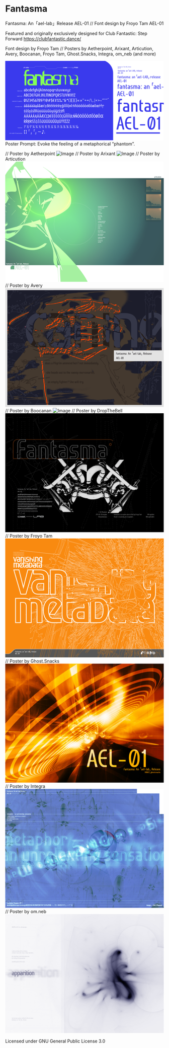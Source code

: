 # Fantasma
Fantasma: An「ael-lab」Release AEL-01 // Font design by Froyo Tam
AEL-01

Featured and originally exclusively designed for Club Fantastic: Step Forward https://clubfantastic.dance/

Font design by Froyo Tam // Posters by Aetherpoint, Arixant, Articution, Avery, Boocanan, Froyo Tam, Ghost.Snacks, Integra, om_neb (and more)

![Image](https://raw.githubusercontent.com/froyotam/fantasma/main/documentation/fantasmaspecimen_indexedcolor.png)
Poster Prompt: Evoke the feeling of a metaphorical “phantom”.

// Poster by Aetherpoint
![Image](https://raw.githubusercontent.com/froyotam/Fantasma/main/documentation/Aetherpoint_fantasm_2.jpeg)
// Poster by Arixant
![Image](https://raw.githubusercontent.com/froyotam/fantasma/main/documentation/arixant-fantasma-sunbleached-new.png)
// Poster by Articution 
![Image](https://raw.githubusercontent.com/froyotam/fantasma/main/documentation/fantasma-poster-arti.png)
// Poster by Avery
![Image](https://raw.githubusercontent.com/froyotam/Fantasma/main/documentation/avery_canine_2.png)
// Poster by Boocanan
![Image](https://raw.githubusercontent.com/froyotam/fantasma/main/documentation/BoocananFantasmaPosterCMYK300dpi.png)
// Poster by DropTheBell
![Image](https://raw.githubusercontent.com/froyotam/Fantasma/main/documentation/DropTheBell_FANTASMA_300dpi_RGB_INDEXED_7680x5760.png)
// Poster by Froyo Tam
![Image](https://raw.githubusercontent.com/froyotam/fantasma/main/documentation/vanishingmetadata_indexed.png)
// Poster by Ghost.Snacks
![Image](https://raw.githubusercontent.com/froyotam/fantasma/main/documentation/110821_ghostsnacks.jpeg)
// Poster by Integra
![Image](https://raw.githubusercontent.com/froyotam/fantasma/main/documentation/ArteLabore_Fantasma_Poster_Integra_Print_3.jpeg)
// Poster by om.neb
![Image](https://raw.githubusercontent.com/froyotam/Fantasma/main/documentation/Apparition_FantasmaPoster_Fixed.png)


Licensed under GNU General Public License 3.0
